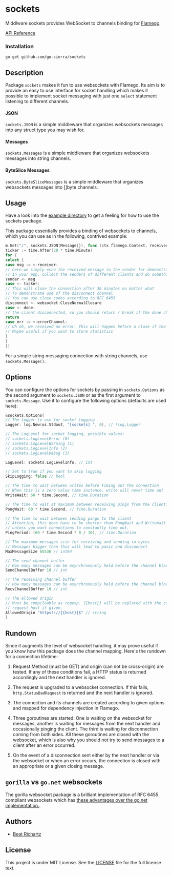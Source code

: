 # sockets

Middlware sockets provides WebSocket to channels binding for [Flamego](https://github.com/flamego/flamego).

[API Reference](https://gowalker.org/github.com/go-cierra/sockets)

### Installation

	go get github.com/go-cierra/sockets

## Description

Package `sockets` makes it fun to use websockets with Flamego. Its aim is to provide an easy to use interface for socket
handling which makes it possible to implement socket messaging with just one `select` statement listening to different
channels.

#### JSON

`sockets.JSON` is a simple middleware that organizes websockets messages into any struct type you may wish for.

#### Messages

`sockets.Messages` is a simple middleware that organizes websockets messages into string channels.

#### ByteSlice Messages

`sockets.ByteSliceMessages` is a simple middleware that organizes websockets messages into []byte channels.

## Usage

Have a look into the [example directory](https://github.com/go-cierra/sockets/tree/master/example) to get a feeling for
how to use the sockets package.

This package essentially provides a binding of websockets to channels, which you can use as in the following, contrived
example:

```go
m.Get("/", sockets.JSON(Message{}), func (ctx flamego.Context, receiver <-chan *Message, sender chan<- *Message, done <-chan bool, disconnect chan<- int, errorChannel <-chan error) {
ticker := time.After(30 * time.Minute)
for {
select {
case msg := <-receiver:
// here we simply echo the received message to the sender for demonstration purposes
// In your app, collect the senders of different clients and do something useful with them
sender <- msg
case <- ticker:
// This will close the connection after 30 minutes no matter what
// To demonstrate use of the disconnect channel
// You can use close codes according to RFC 6455
disconnect <- websocket.CloseNormalClosure
case <- done:
// the client disconnected, so you should return / break if the done channel gets sent a message
return
case err := <-errorChannel:
// Uh oh, we received an error. This will happen before a close if the client did not disconnect regularly.
// Maybe useful if you want to store statistics
}
}
})
```

For a simple string messaging connection with string channels, use `sockets.Message()`.

## Options

You can configure the options for sockets by passing in `sockets.Options` as the second argument to `sockets.JSON` or as
the first argument to `sockets.Message`. Use it to configure the following options (defaults are used here):

```go
&sockets.Options{
// The logger to use for socket logging
Logger: log.New(os.Stdout, "[sockets] ", 0), // *log.Logger

// The LogLevel for socket logging, possible values:
// sockets.LogLevelError (0)
// sockets.LogLevelWarning (1)
// sockets.LogLevelInfo (2)
// sockets.LogLevelDebug (3)

LogLevel: sockets.LogLevelInfo, // int

// Set to true if you want to skip logging
SkipLogging: false // bool

// The time to wait between writes before timing out the connection
// When this is a zero value time instance, write will never time out
WriteWait: 60 * time.Second, // time.Duration

// The time to wait at maximum between receiving pings from the client.
PongWait: 60 * time.Second, // time.Duration

// The time to wait between sending pings to the client
// Attention, this does have to be shorter than PongWait and WriteWait
// unless you want connections to constantly time out.
PingPeriod: (60 * time.Second * 8 / 10), // time.Duration

// The maximum messages size for receiving and sending in bytes
// Messages bigger than this will lead to panic and disconnect
MaxMessageSize 65536 // int64

// The send channel buffer
// How many messages can be asynchronously held before the channel blocks
SendChannelBuffer 10 // int

// The receiving channel buffer
// How many messages can be asynchronously held before the channel blocks
RecvChannelBuffer 10 // int

// The allowed origin
// Must be compileable as regexp. {{host}} will be replaced with the current
// request host if given. 
AllowedOrigin "https?://{{host}}$" // string
}
```

## Rundown

Since it augments the level of websocket handling, it may prove useful if you know how this package does the channel
mapping. Here's the rundown for a connection lifetime:

1. Request Method (must be GET) and origin (can not be cross-origin) are tested. If any of these conditions fail, a HTTP
   status is returned accordingly and the next handler is ignored.

2. The request is upgraded to a websocket connection. If this fails, `http.StatusBadRequest` is returned and the next
   handler is ignored.

3. The connection and its channels are created according to given options and mapped for dependency injection in
   Flamego.

4. Three goroutines are started: One is waiting on the websocket for messages, another is waiting for messages from the
   next handler and occasionally pinging the client. The third is waiting for disconnection coming from both sides. All
   these goroutines are closed with the websocket, which is also why you should not try to send messages to a client
   after an error occurred.

5. On the event of a disconnection sent either by the next handler or via the websocket or when an error occurs, the
   connection is closed with an appropriate or a given closing message.

## `gorilla` vs `go.net` websockets

The gorilla websocket package is a brilliant implementation of RFC 6455 compliant websockets which
has [these advantages over the go.net implementation.](https://github.com/gorilla/websocket#protocol-compliance).

## Authors

* [Beat Richartz](https://github.com/beatrichartz)

## License

This project is under MIT License. See the [LICENSE](LICENSE) file for the full license text.

